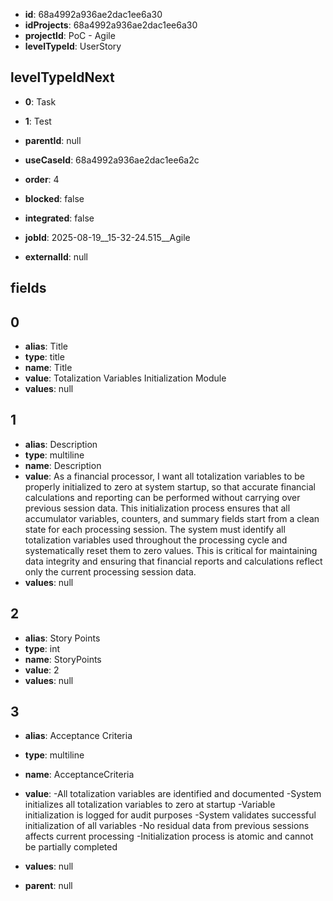 - **id**: 68a4992a936ae2dac1ee6a30
- **idProjects**: 68a4992a936ae2dac1ee6a30
- **projectId**: PoC - Agile
- **levelTypeId**: UserStory
## levelTypeIdNext
- **0**: Task
- **1**: Test

- **parentId**: null
- **useCaseId**: 68a4992a936ae2dac1ee6a2c
- **order**: 4
- **blocked**: false
- **integrated**: false
- **jobId**: 2025-08-19__15-32-24.515__Agile
- **externalId**: null
## fields
## 0
- **alias**: Title
- **type**: title
- **name**: Title
- **value**: Totalization Variables Initialization Module
- **values**: null

## 1
- **alias**: Description
- **type**: multiline
- **name**: Description
- **value**: As a financial processor, I want all totalization variables to be properly initialized to zero at system startup, so that accurate financial calculations and reporting can be performed without carrying over previous session data. This initialization process ensures that all accumulator variables, counters, and summary fields start from a clean state for each processing session. The system must identify all totalization variables used throughout the processing cycle and systematically reset them to zero values. This is critical for maintaining data integrity and ensuring that financial reports and calculations reflect only the current processing session data.
- **values**: null

## 2
- **alias**: Story Points
- **type**: int
- **name**: StoryPoints
- **value**: 2
- **values**: null

## 3
- **alias**: Acceptance Criteria
- **type**: multiline
- **name**: AcceptanceCriteria
- **value**: -All totalization variables are identified and documented
-System initializes all totalization variables to zero at startup
-Variable initialization is logged for audit purposes
-System validates successful initialization of all variables
-No residual data from previous sessions affects current processing
-Initialization process is atomic and cannot be partially completed
- **values**: null


- **parent**: null
